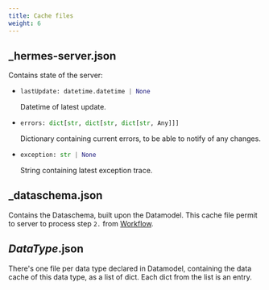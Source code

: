 ```yaml
---
title: Cache files
weight: 6
---
```


## _hermes-server.json

Contains state of the server:

- ```py
  lastUpdate: datetime.datetime | None
  ```

  Datetime of latest update.

- ```py
  errors: dict[str, dict[str, dict[str, Any]]]
  ```

  Dictionary containing current errors, to be able to notify of any changes.

- ```py
  exception: str | None
  ```

  String containing latest exception trace.

## _dataschema.json

Contains the Dataschema, built upon the Datamodel. This cache file permit to server to process step `2.` from [Workflow](/hermes/how-it-works/hermes-server/workflow/).

## *DataType*.json

There's one file per data type declared in Datamodel, containing the data cache of this data type, as a list of dict. Each dict from the list is an entry.
